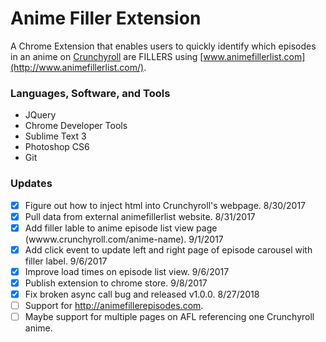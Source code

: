 # Anime Filler Extension
A Chrome Extension that enables users to quickly identify which episodes in an anime on [Crunchyroll](http://www.crunchyroll.com/) are FILLERS using [www.animefillerlist.com](http://www.animefillerlist.com/).

### Languages, Software, and Tools
- JQuery
- Chrome Developer Tools
- Sublime Text 3
- Photoshop CS6
- Git

### Updates
- [x] Figure out how to inject html into Crunchyroll's webpage. 8/30/2017
- [x] Pull data from external animefillerlist website. 8/31/2017
- [x] Add filler lable to anime episode list view page (wwww.crunchyroll.com/anime-name). 9/1/2017
- [x] Add click event to update left and right page of episode carousel with filler label. 9/6/2017
- [x] Improve load times on episode list view. 9/6/2017
- [x] Publish extension to chrome store. 9/8/2017
- [x] Fix broken async call bug and released v1.0.0. 8/27/2018
- [ ] Support for http://animefillerepisodes.com.
- [ ] Maybe support for multiple pages on AFL referencing one Crunchyroll anime.
